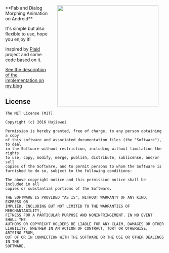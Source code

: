 <img src="fabdialog.gif" width="320" align="right" hspace="20">
**Fab and Dialog Morphing Animation on Android**

It's simple but also flexible to use, hope you enjoy it!

Inspired by [Plaid](https://github.com/nickbutcher/plaid) project and some code based on it.

[See the description of the implementation on my blog](https://hujiaweibujidao.github.io/blog/2015/12/13/fab-and-dialog-morphing-animation/)

## License

```
The MIT License (MIT)

Copyright (c) 2016 Hujiawei

Permission is hereby granted, free of charge, to any person obtaining a copy
of this software and associated documentation files (the "Software"), to deal
in the Software without restriction, including without limitation the rights
to use, copy, modify, merge, publish, distribute, sublicense, and/or sell
copies of the Software, and to permit persons to whom the Software is
furnished to do so, subject to the following conditions:

The above copyright notice and this permission notice shall be included in all
copies or substantial portions of the Software.

THE SOFTWARE IS PROVIDED "AS IS", WITHOUT WARRANTY OF ANY KIND, EXPRESS OR
IMPLIED, INCLUDING BUT NOT LIMITED TO THE WARRANTIES OF MERCHANTABILITY,
FITNESS FOR A PARTICULAR PURPOSE AND NONINFRINGEMENT. IN NO EVENT SHALL THE
AUTHORS OR COPYRIGHT HOLDERS BE LIABLE FOR ANY CLAIM, DAMAGES OR OTHER
LIABILITY, WHETHER IN AN ACTION OF CONTRACT, TORT OR OTHERWISE, ARISING FROM,
OUT OF OR IN CONNECTION WITH THE SOFTWARE OR THE USE OR OTHER DEALINGS IN THE
SOFTWARE.
```
